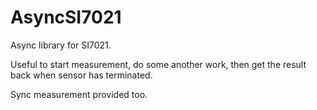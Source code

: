 AsyncSI7021
===========

Async library for SI7021.

Useful to start measurement, do some another work, then get the result back when sensor has terminated.

Sync measurement provided too.